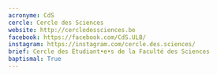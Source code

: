 ```yaml
---
acronyme: CdS
cercle: Cercle des Sciences
website: http://cercledessciences.be
facebook: https://facebook.com/CdS.ULB/
instagram: https://instagram.com/cercle.des.sciences/
brief: Cercle des Étudiant•e•s de la Faculté des Sciences
baptismal: True
---
```

